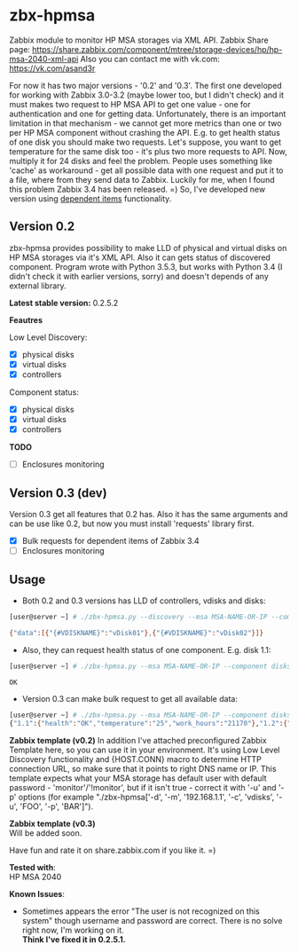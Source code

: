 # zbx-hpmsa
Zabbix module to monitor HP MSA storages via XML API.
Zabbix Share page: https://share.zabbix.com/component/mtree/storage-devices/hp/hp-msa-2040-xml-api
Also you can contact me with vk.com: https://vk.com/asand3r

For now it has two major versions - '0.2' and '0.3'. The first one developed for working with Zabbix 3.0-3.2 (maybe lower too, but I didn't check)
and it must makes two request to HP MSA API to get one value - one for authentication and one for getting data. Unfortunately, there is an important
limitation in that mechanism - we cannot get more metrics than one or two per HP MSA component without crashing the API. E.g. to get health status of
one disk you should make two requests. Let's suppose, you want to get temperature for the same disk too - it's plus two more requests to API.
Now, multiply it for 24 disks and feel the problem. People uses something like 'cache' as workaround - get all possible data with one request and put it
to a file, where from they send data to Zabbix. Luckily for me, when I found this problem Zabbix 3.4 has been released. =) So, I've developed new version
using [dependent items](https://www.zabbix.com/documentation/3.4/manual/config/items/itemtypes/dependent_items) functionality.

## Version 0.2
zbx-hpmsa provides possibility to make LLD of physical and virtual disks on HP MSA storages via it's XML API. Also it can gets status of discovered component.
Program wrote with Python 3.5.3, but works with Python 3.4 (I didn't check it with earlier versions, sorry) and doesn't depends of any external library.

**Latest stable version:** 0.2.5.2

**Feautres**

Low Level Discovery:
 - [x] physical disks 
 - [x] virtual disks
 - [x] controllers

Component status:
 - [x] physical disks 
 - [x] virtual disks
 - [x] controllers
 
 **TODO**
 - [ ] Enclosures monitoring
 
 ## Version 0.3 (dev)
 Version 0.3 get all features that 0.2 has. Also it has the same arguments and can be use like 0.2, but now you must install 'requests' library first.  
 - [x] Bulk requests for dependent items of Zabbix 3.4
 - [ ] Enclosures monitoring

## Usage
- Both 0.2 and 0.3 versions has LLD of controllers, vdisks and disks:
```bash
[user@server ~] # ./zbx-hpmsa.py --discovery --msa MSA-NAME-OR-IP --component vdisks

{"data":[{"{#VDISKNAME}":"vDisk01"},{"{#VDISKNAME}":"vDisk02"}]}
```
- Also, they can request health status of one component. E.g. disk 1.1:
```bash
[user@server ~] # ./zbx-hpmsa.py --msa MSA-NAME-OR-IP --component disks --get 1.1

OK
```
- Version 0.3 can make bulk request to get all available data:
```bash
[user@server ~] # ./zbx-hpmsa.py --msa MSA-NAME-OR-IP --component disks --get all
{"1.1":{"health":"OK","temperature":"25","work_hours":"21170"},"1.2":{"health":"OK","temperature":"24","work_hours":"21168"}, ...}
```
**Zabbix template (v0.2)**
In addition I've attached preconfigured Zabbix Template here, so you can use it in your environment. It's using Low Level Discovery functionality and {HOST.CONN} macro to determine HTTP connection URL, so make sure that it points to right DNS name or IP. This template expects what your MSA storage has default user with default password - 'monitor'/'!monitor', but if it isn't true - correct it with '-u' and '-p' options (for example "./zbx-hpmsa['-d', '-m', '192.168.1.1', '-c', 'vdisks', '-u', 'FOO', '-p', 'BAR']").

**Zabbix template (v0.3)**  
Will be added soon.  

Have fun and rate it on share.zabbix.com if you like it. =)

**Tested with**:  
HP MSA 2040

**Known Issues**:
- Sometimes appears the error "The user is not recognized on this system" though username and password are correct. There is no solve right now, I'm working on it.  
**Think I've fixed it in 0.2.5.1.**

